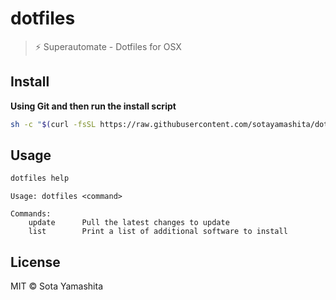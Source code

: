 # dotfiles

> :zap: Superautomate - Dotfiles for OSX

## Install

**Using Git and then run the install script**

```bash
sh -c "$(curl -fsSL https://raw.githubusercontent.com/sotayamashita/dotfiles/master/bin/dotfiles) init"
```

## Usage

```bash
dotfiles help
```
```
Usage: dotfiles <command>

Commands:
    update      Pull the latest changes to update
    list        Print a list of additional software to install
```

## License

MIT © Sota Yamashita
